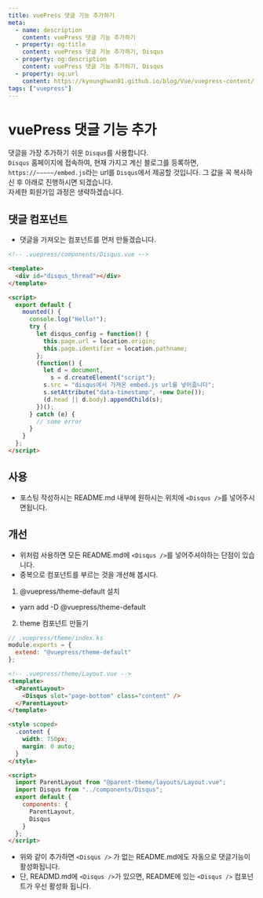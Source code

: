 ```yaml
---
title: vuePress 댓글 기능 추가하기
meta:
  - name: description
    content: vuePress 댓글 기능 추가하기
  - property: og:title
    content: vuePress 댓글 기능 추가하기, Disqus
  - property: og:description
    content: vuePress 댓글 기능 추가하기, Disqus
  - property: og:url
    content: https://kyounghwan01.github.io/blog/Vue/vuepress-content/
tags: ["vuepress"]
---
```


# vuePress 댓글 기능 추가

댓글을 가장 추가하기 쉬운 `Disqus`를 사용합니다.<br>
`Disqus` 홈페이지에 접속하여, 현재 가지고 계신 블로그를 등록하면, `https://~~~~~/embed.js`라는 url를 `Disqus`에서 제공할 것입니다. 그 값을 꼭 복사하신 후 아래로 진행하시면 되겠습니다.<br>
자세한 회원가입 과정은 생략하겠습니다.

## 댓글 컴포넌트

- 댓글을 가져오는 컴포넌트를 먼저 만들겠습니다.

```html
<!-- .vuepress/components/Disqus.vue -->

<template>
  <div id="disqus_thread"></div>
</template>

<script>
  export default {
    mounted() {
      console.log("Hello!");
      try {
        let disqus_config = function() {
          this.page.url = location.origin;
          this.page.identifier = location.pathname;
        };
        (function() {
          let d = document,
            s = d.createElement("script");
          s.src = "disqus에서 가져온 embed.js url를 넣어줍니다";
          s.setAttribute("data-timestamp", +new Date());
          (d.head || d.body).appendChild(s);
        })();
      } catch (e) {
        // some error
      }
    }
  };
</script>
```

## 사용

- 포스팅 작성하시는 README.md 내부에 원하시는 위치에 `<Disqus />`를 넣어주시면됩니다.

## 개선

- 위처럼 사용하면 모든 README.md에 `<Disqus />`를 넣어주셔야하는 단점이 있습니다.
- 중복으로 컴포넌트를 부르는 것을 개선해 봅시다.

1. @vuepress/theme-default 설치

- yarn add -D @vuepress/theme-default

2. theme 컴포넌트 만들기

```js
// .vuepress/theme/index.ks
module.exports = {
  extend: "@vuepress/theme-default"
};
```

```html
<!-- .vuepress/theme/Layout.vue -->
<template>
  <ParentLayout>
    <Disqus slot="page-bottom" class="content" />
  </ParentLayout>
</template>

<style scoped>
  .content {
    width: 750px;
    margin: 0 auto;
  }
</style>

<script>
  import ParentLayout from "@parent-theme/layouts/Layout.vue";
  import Disqus from "../components/Disqus";
  export default {
    components: {
      ParentLayout,
      Disqus
    }
  };
</script>
```

- 위와 같이 추가하면 `<Disqus />` 가 없는 README.md에도 자동으로 댓글기능이 활성화됩니다.
- 단, READMD.md에 `<Disqus />`가 있으면, README에 있는 `<Disqus />` 컴포넌트가 우선 활성화 됩니다.

<TagLinks />

<Disqus />

